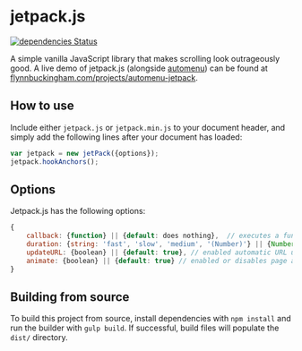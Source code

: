 
# jetpack.js
[![dependencies Status](https://david-dm.org/flynnham/jetpack.js/status.svg)](https://david-dm.org/flynnham/jetpack.js)

A simple vanilla JavaScript library that makes scrolling look outrageously good.
A live demo of jetpack.js (alongside [automenu](https://github.com/flynnham/automenu)) can be found at
[flynnbuckingham.com/projects/automenu-jetpack](http://flynnbuckingham.com/projects/automenu-jetpack).


## How to use
Include either `jetpack.js` or `jetpack.min.js` to your document header, and simply add the following lines
after your document has loaded:
```javascript
var jetpack = new jetPack({options});
jetpack.hookAnchors();
```

## Options

Jetpack.js has the following options:
```javascript
{
    callback: {function} || {default: does nothing},  // executes a function after object is successfully initialized. This does nothing by default.
    duration: {string: 'fast', 'slow', 'medium', '(Number)'} || {Number} || {default: 900}, // the duration of each page animation. This is 900ms by default.
    updateURL: {boolean} || {default: true}, // enabled automatic URL updating when page animation's are finished. Enabled by default.
    animate: {boolean} || {default: true} // enabled or disables page animation.
}
```

## Building from source

To build this project from source, install dependencies with `npm install` and run the builder with `gulp build`.
If successful, build files will populate the `dist/` directory.